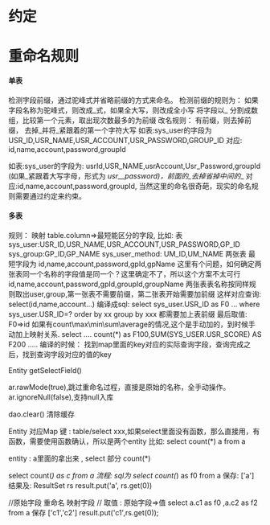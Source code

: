 # 约定


# 重命名规则

#### 单表
检测字段前缀，通过驼峰式并省略前缀的方式来命名。
检测前缀的规则为： 
如果字段名称为驼峰式，则改成_式，如果全大写，则改成全小写
将字段以_ 分割成数组，比较第一个元素，取出现次数最多的为前缀
改名规则： 
有前缀，则去掉前缀，
去掉_并将_紧跟着的第一个字符大写
如表:sys_user的字段为
USR_ID,USR_NAME,USR_ACCOUNT,USR_PASSWORD,GROUP_ID
对应: id,name,account,password,groupId

如表:sys_user的字段为:
usrId,USR_NAME,usrAccount,Usr_Password,groupId  (如果_紧跟着大写字母，形式为 _usr__password)，前面的_去掉省掉中间的__
对应:id,name,account,password,groupId,
当然这里的命名很奇葩，现实的命名规则需要通过约定来约束。

#### 多表

规则： 映射 table.column=>最短能区分的字段,
比如: 表
sys_user:USR_ID,USR_NAME,USR_ACCOUNT,USR_PASSWORD,GP_ID
sys_group:GP_ID,GP_NAME
sys_user_method: UM_ID,UM_NAME
两张表
最短字段为
id,name,account,password,gpId,gpName
这里有个问题，如何确定两张表同一个名称的字段值是同一个？这里确定不了，所以这个方案不太可行
id,name,account,password,gpId,groupId,groupName
两张表表名称按同样规则取出user,group,第一张表不需要前缀，第二张表开始需要加前缀
这样对应查询:
select(id,name,account...)
编译成sql:
select sys_user.USR_ID as F0 ... where sys_user.USR_ID=? order by xx group by xxx 都需要加上表前缀
最后取值: F0=>id
如果有count\max\min\sum\average的情况,这个是手动加的，到时候手动加上映射关系.
select .... count(*) as F100,SUM(SYS_USER.USR_SCORE) AS F200 .....
编译的时候： 找到map里面的key对应的实际查询字段，查询完成之后，找到查询字段对应的值的key

Entity
getSelectField()

ar.rawMode(true),跳过重命名过程，直接是原始的名称，全手动操作。
ar.ignoreNull(false),支持null入库

dao.clear() 清除缓存


Entity 对应Map
键 : table/select xxx,如果select里面没有函数，那么直接用，有函数，需要使用函数确认，所以是两个entity
比如: select count(*) a from a

entity : a里面的拿出来 , select 部分 count(*)

select count(*) as c from a 
流程:
sql为 select count(*) as f0 from a
保存:  ['a']
结果及: ResultSet rs   result.put('a', rs.get(0))

//原始字段 重命名  映射字段
// 取值 : 原始字段=>值
select a.c1 as f0 ,a.c2 as f2 from a
保存 ['c1','c2']   result.put('c1',rs.get(0));







